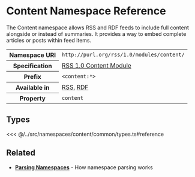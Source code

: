 # Content Namespace Reference

The Content namespace allows RSS and RDF feeds to include full content alongside or instead of summaries. It provides a way to embed complete articles or posts within feed items.

<table>
  <tbody>
    <tr>
      <th>Namespace URI</th>
      <td><code>http://purl.org/rss/1.0/modules/content/</code></td>
    </tr>
    <tr>
      <th>Specification</th>
      <td><a href="http://web.resource.org/rss/1.0/modules/content/" target="_blank">RSS 1.0 Content Module</a></td>
    </tr>
    <tr>
      <th>Prefix</th>
      <td><code>&lt;content:*&gt;</code></td>
    </tr>
    <tr>
      <th>Available in</th>
      <td>
        <a href="/reference/feeds/rss">RSS</a>,
        <a href="/reference/feeds/rdf">RDF</a>
      </td>
    </tr>
    <tr>
      <th>Property</th>
      <td><code>content</code></td>
    </tr>
  </tbody>
</table>

## Types

<<< @/../src/namespaces/content/common/types.ts#reference

## Related

- **[Parsing Namespaces](/parsing/namespaces)** - How namespace parsing works

